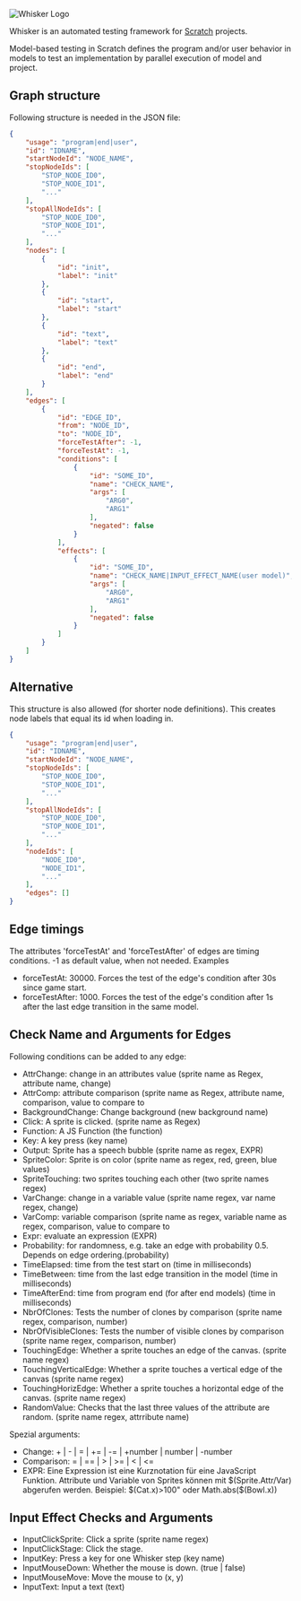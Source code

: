 ![Whisker Logo](logos/whisker-text-logo.png)

Whisker is an automated testing framework for [Scratch](https://scratch.mit.edu/) projects.

Model-based testing in Scratch defines the program and/or user behavior in models to test an implementation by parallel
execution of model and project.

## Graph structure

Following structure is needed in the JSON file:

```json
{
    "usage": "program|end|user",
    "id": "IDNAME",
    "startNodeId": "NODE_NAME",
    "stopNodeIds": [
        "STOP_NODE_ID0",
        "STOP_NODE_ID1",
        "..."
    ],
    "stopAllNodeIds": [
        "STOP_NODE_ID0",
        "STOP_NODE_ID1",
        "..."
    ],
    "nodes": [
        {
            "id": "init",
            "label": "init"
        },
        {
            "id": "start",
            "label": "start"
        },
        {
            "id": "text",
            "label": "text"
        },
        {
            "id": "end",
            "label": "end"
        }
    ],
    "edges": [
        {
            "id": "EDGE_ID",
            "from": "NODE_ID",
            "to": "NODE_ID",
            "forceTestAfter": -1,
            "forceTestAt": -1,
            "conditions": [
                {
                    "id": "SOME_ID",
                    "name": "CHECK_NAME",
                    "args": [
                        "ARG0",
                        "ARG1"
                    ],
                    "negated": false
                }
            ],
            "effects": [
                {
                    "id": "SOME_ID",
                    "name": "CHECK_NAME|INPUT_EFFECT_NAME(user model)",
                    "args": [
                        "ARG0",
                        "ARG1"
                    ],
                    "negated": false
                }
            ]
        }
    ]
}
```

## Alternative

This structure is also allowed (for shorter node definitions). This creates node labels that equal its id when loading
in.

```json
{
    "usage": "program|end|user",
    "id": "IDNAME",
    "startNodeId": "NODE_NAME",
    "stopNodeIds": [
        "STOP_NODE_ID0",
        "STOP_NODE_ID1",
        "..."
    ],
    "stopAllNodeIds": [
        "STOP_NODE_ID0",
        "STOP_NODE_ID1",
        "..."
    ],
    "nodeIds": [
        "NODE_ID0",
        "NODE_ID1",
        "..."
    ],
    "edges": []
}
```

## Edge timings

The attributes 'forceTestAt' and 'forceTestAfter' of edges are timing conditions. -1 as default value, when not needed.
Examples
<ul>
    <li>forceTestAt: 30000. Forces the test of the edge's condition after 30s since game start.</li>
    <li>forceTestAfter: 1000. Forces the test of the edge's condition after 1s after the last edge transition in the
        same model.</li>
</ul>

## Check Name and Arguments for Edges

Following conditions can be added to any edge:

<ul>
    <li>AttrChange: change in an attributes value (sprite name as Regex, attribute name, change)  </li>
    <li>AttrComp: attribute comparison (sprite name as Regex, attribute name, comparison, value to compare to </li>
    <li>BackgroundChange: Change background (new background name) </li>
    <li>Click: A sprite is clicked. (sprite name as Regex) </li>
    <li>Function: A JS Function (the function) </li>
    <li>Key: A key press (key name) </li>
    <li>Output: Sprite has a speech bubble (sprite name as regex, EXPR) </li>
    <li>SpriteColor: Sprite is on color (sprite name as regex, red, green, blue values) </li>
    <li>SpriteTouching: two sprites touching each other (two sprite names regex) </li>
    <li>VarChange: change in a variable value (sprite name regex, var name regex, change) </li>
    <li>VarComp: variable comparison (sprite name as regex, variable name as regex, comparison, value to compare to</li>
    <li>Expr: evaluate an expression (EXPR) </li>
    <li>Probability: for randomness, e.g. take an edge with probability 0.5. Depends on edge ordering.(probability)</li>
    <li>TimeElapsed: time from the test start on (time in milliseconds) </li>
    <li>TimeBetween: time from the last edge transition in the model (time in milliseconds) </li>
    <li>TimeAfterEnd: time from program end (for after end models) (time in milliseconds) </li>
    <li>NbrOfClones: Tests the number of clones by comparison (sprite name regex, comparison, number) </li>
    <li>NbrOfVisibleClones: Tests the number of visible clones by comparison (sprite name regex, comparison, number)
        </li>
    <li>TouchingEdge: Whether a sprite touches an edge of the canvas. (sprite name regex) </li>
    <li>TouchingVerticalEdge:  Whether a sprite touches a vertical edge of the canvas (sprite name regex) </li>
    <li>TouchingHorizEdge:  Whether a sprite touches a horizontal edge of the canvas. (sprite name regex) </li>
    <li>RandomValue: Checks that the last three values of the attribute are random. (sprite name regex, attrribute
        name)</li>
</ul>

Spezial arguments:
<ul>
    <li>Change: + | - | = | += | -= | +number | number | -number</li>
    <li>Comparison: = | == | > | >= | < | <= </li>
<li>EXPR: Eine Expression ist eine Kurznotation für eine JavaScript Funktion. Attribute und Variable von Sprites
können mit $(Sprite.Attr/Var) abgerufen werden. Beispiel: $(Cat.x)>100" oder Math.abs($(Bowl.x))</li>
</ul>

## Input Effect Checks and Arguments

<ul>
    <li>InputClickSprite: Click a sprite (sprite name regex)</li>
    <li>InputClickStage: Click the stage. </li>
    <li>InputKey: Press a key for one Whisker step (key name) </li>
    <li>InputMouseDown: Whether the mouse is down. (true | false) </li>
    <li>InputMouseMove: Move the mouse to (x, y) </li>
    <li>InputText: Input a text (text)</li>
</ul>

